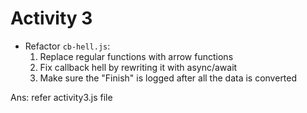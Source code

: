 # Activity 3

- Refactor `cb-hell.js`:
  1. Replace regular functions with arrow functions
  2. Fix callback hell by rewriting it with async/await
  3. Make sure the "Finish" is logged after all the data is converted

Ans: refer activity3.js file